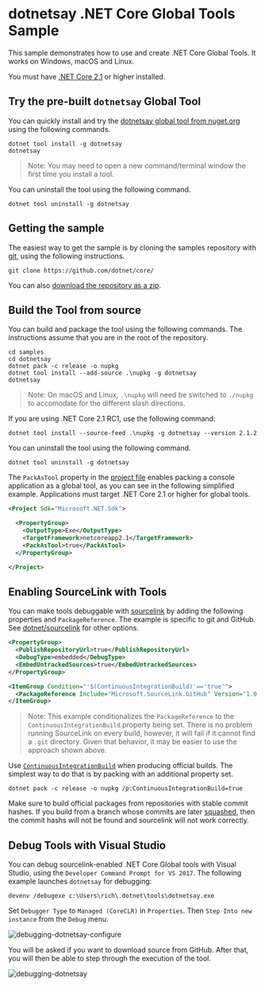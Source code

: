 # dotnetsay .NET Core Global Tools Sample

This sample demonstrates how to use and create .NET Core Global Tools. It works on Windows, macOS and Linux.

You must have [.NET Core 2.1](https://github.com/aspnet/Home/wiki/2.1.0-Early-Access-Downloads) or higher installed.

## Try the pre-built `dotnetsay` Global Tool

You can quickly install and try the [dotnetsay global tool from nuget.org](https://www.nuget.org/packages/dotnetsay/) using the following commands.

```console
dotnet tool install -g dotnetsay
dotnetsay
```

> Note: You may need to open a new command/terminal window the first time you install a tool.

You can uninstall the tool using the following command.

```console
dotnet tool uninstall -g dotnetsay
```

## Getting the sample

The easiest way to get the sample is by cloning the samples repository with [git](https://git-scm.com/downloads), using the following instructions.

```console
git clone https://github.com/dotnet/core/
```

You can also [download the repository as a zip](https://github.com/dotnet/core/archive/master.zip).

## Build the Tool from source

You can build and package the tool using the following commands. The instructions assume that you are in the root of the repository.

```console
cd samples
cd dotnetsay
dotnet pack -c release -o nupkg
dotnet tool install --add-source .\nupkg -g dotnetsay
dotnetsay
```

> Note: On macOS and Linux, `.\nupkg` will need be switched to `./nupkg` to accomodate for the different slash directions.

If you are using .NET Core 2.1 RC1, use the following command:

```console
dotnet tool install --source-feed .\nupkg -g dotnetsay --version 2.1.2
```

You can uninstall the tool using the following command.

```console
dotnet tool uninstall -g dotnetsay
```

The `PackAsTool` property in the [project file](dotnetsay.csproj) enables packing a console application as a global tool, as you can see in the following simplified example. Applications must target .NET Core 2.1 or higher for global tools.

```xml
<Project Sdk="Microsoft.NET.Sdk">

  <PropertyGroup>
    <OutputType>Exe</OutputType>
    <TargetFramework>netcoreapp2.1</TargetFramework>
    <PackAsTool>true</PackAsTool>
  </PropertyGroup>

</Project>
```

## Enabling SourceLink with Tools

You can make tools debuggable with [sourcelink](https://github.com/dotnet/sourcelink) by adding the following properties and `PackageReference`. The example is specific to git and GitHub. See [dotnet/sourcelink](https://github.com/dotnet/sourcelink) for other options.

```xml
<PropertyGroup>
  <PublishRepositoryUrl>true</PublishRepositoryUrl>
  <DebugType>embedded</DebugType>
  <EmbedUntrackedSources>true</EmbedUntrackedSources>
</PropertyGroup>

<ItemGroup Condition="'$(ContinuousIntegrationBuild)'=='true'">
  <PackageReference Include="Microsoft.SourceLink.GitHub" Version="1.0.0-beta-62909-01" PrivateAssets="All"/>
</ItemGroup>
```

> Note: This example conditionalizes the `PackageReference` to the `ContinuousIntegrationBuild` property being set. There is no problem running SourceLink on every build, however, it will fail if it cannot find a `.git` directory. Given that behavior, it may be easier to use the approach shown above.

Use [`ContinuousIntegrationBuild`](https://github.com/dotnet/sourcelink/blob/master/docs/README.md#continuousintegrationbuild) when producing official builds. The simplest way to do that is by packing with an additional property set.

```console
dotnet pack -c release -o nupkg /p:ContinuousIntegrationBuild=true
```

Make sure to build official packages from repositories with stable commit hashes. If you build from a branch whose commits are later [squashed](https://help.github.com/articles/about-pull-request-merges/), then the commit hashs will not be found and sourcelink will not work correctly.

## Debug Tools with Visual Studio

You can debug sourcelink-enabled .NET Core Global tools with Visual Studio, using the `Developer Command Prompt for VS 2017`. The following example launches `dotnetsay` for debugging:

```console
devenv /debugexe c:\Users\rich\.dotnet\tools\dotnetsay.exe
```

Set `Debugger Type` to `Managed (CoreCLR)` in `Properties`. Then `Step Into new instance` from the `Debug` menu.

![debugging-dotnetsay-configure](https://user-images.githubusercontent.com/2608468/40098555-db8cd828-5890-11e8-9549-b3bb1746c187.png)

You will be asked if you want to download source from GitHub. After that, you will then be able to step through the execution of the tool. 

![debugging-dotnetsay](https://user-images.githubusercontent.com/2608468/40098638-5a2be8b8-5891-11e8-83e7-905aa445c2fe.png)

